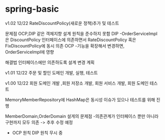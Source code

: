 # spring-basic

v1.02 12/22
RateDiscountPolicy(새로운 정책)추가 및 테스트

문제점
OCP,DIP 같은 객체지향 설계 원칙을 준수하지 못함
DIP
-OrderServiceImpl은 DiscountPolicy 인터페이스에 의존하면서 RateDiscountPolicy 혹은
 FixDiscountPolicy에 동시 의존
OCP
-기능을 확장해서 변경하면, OrderServiceImpl에 영향

해결법
인터페이스에만 의존하도록 설계 변경 계획


v1.01 12/22
주문 및 할인 도메인 개발, 실행, 테스트


v1.00 12/22
회원 도메인 개발 ,회원 저장소 개발, 회원 서비스 개발, 회원 도메인 테스트

MemoryMemberRepository에 HashMap은 동시성 이슈가 있으나 테스트를 위해 진행

MemberDomain,OrderDomain 설게의 문제점
-의존관계가 인터페이스 뿐만 아니라 구현까지 모두 의존
-> 추후 수정 예정
- OCP 원칙 DIP 원칙 무시 중

